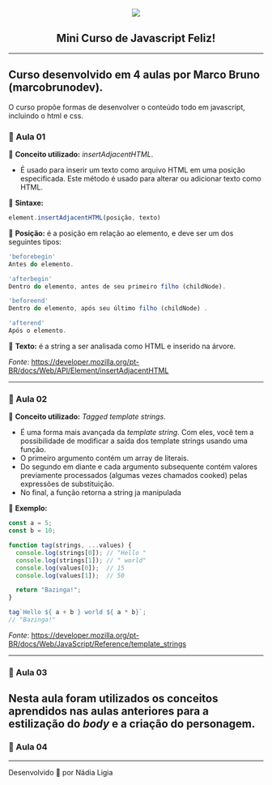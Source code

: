 <h1 align="center">
    <img src="https://ik.imagekit.io/l7cwocexhc/js_PXjeSd3cGP.jpeg">
</h1>

<h2 align="center">
    Mini Curso de Javascript Feliz!
</h2>

---

## Curso desenvolvido em 4 aulas por Marco Bruno (marcobrunodev).

O curso propõe formas de desenvolver o conteúdo todo em javascript, incluindo o html e css.

### :pushpin: Aula 01

:paperclip: **Conceito utilizado:** *insertAdjacentHTML*.

- É usado para inserir um texto como arquivo HTML em uma posição especificada. Este método é usado para alterar ou adicionar texto como HTML.

:paperclip: **Sintaxe:** 
```js
element.insertAdjacentHTML(posição, texto)
```

:paperclip: **Posição:** é a posição em relação ao elemento, e deve ser um dos seguintes tipos:

```js
'beforebegin'
Antes do elemento.

'afterbegin'
Dentro do elemento, antes de seu primeiro filho (childNode).

'beforeend'
Dentro do elemento, após seu último filho (childNode) .

'afterend'
Após o elemento.
```
:paperclip: **Texto:** é a string a ser analisada como HTML e inserido na árvore.

*Fonte*: https://developer.mozilla.org/pt-BR/docs/Web/API/Element/insertAdjacentHTML

---

### :pushpin: Aula 02

:paperclip: **Conceito utilizado:** *Tagged template strings*.

- É uma forma mais avançada da *template string*. Com eles, você tem a possibilidade de modificar a saída dos template strings usando uma função. 
- O primeiro argumento contém um array de literais. 
- Do segundo em diante e cada argumento subsequente contém valores previamente processados (algumas vezes chamados cooked) pelas expressões de substituição. 
- No final, a função retorna a string ja manipulada

:paperclip: **Exemplo:** 

```js
const a = 5;
const b = 10;

function tag(strings, ...values) {
  console.log(strings[0]); // "Hello "
  console.log(strings[1]); // " world"
  console.log(values[0]);  // 15
  console.log(values[1]);  // 50

  return "Bazinga!";
}

tag`Hello ${ a + b } world ${ a * b}`;
// "Bazinga!"
```

*Fonte*: https://developer.mozilla.org/pt-BR/docs/Web/JavaScript/Reference/template_strings

---
### :pushpin: Aula 03

Nesta aula foram utilizados os conceitos aprendidos nas aulas anteriores para a estilização do *body* e a criação do personagem.
---
### :pushpin: Aula 04


--- 
Desenvolvido 💖 por Nádia Ligia